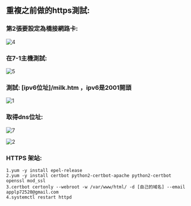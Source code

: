 ## 重複之前做的https測試:

### 第2張要設定為橋接網路卡:
![4](https://hackmd.io/_uploads/B1TcSKrLT.png)


### 在7-1主機測試:
![5](https://hackmd.io/_uploads/Syx0HtB86.png)


### 測試: [ipv6位址]/milk.htm ，ipv6是2001開頭
![1](https://hackmd.io/_uploads/BkZ-DFBUa.png)

### 取得dns位址:
![7](https://hackmd.io/_uploads/rkt9UKSUa.png)

![2](https://hackmd.io/_uploads/Sy86UtB8p.png)


### HTTPS 架站:
```
1.yum -y install epel-release
2.yum -y install certbot python2-certbot-apache python2-certbot openssl mod_ssl
3.certbot certonly --webroot -w /var/www/html/ -d [自己的域名] --email applp72520@gmail.com
4.systemctl restart httpd

```
